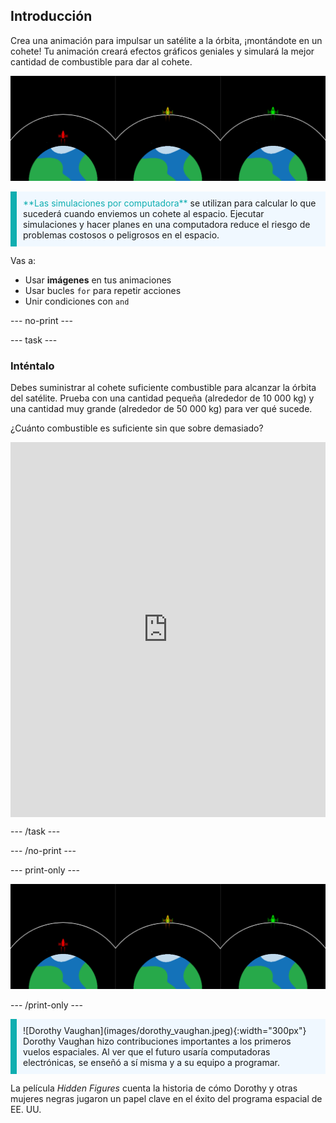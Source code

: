 ## Introducción

Crea una animación para impulsar un satélite a la órbita, ¡montándote en un cohete! Tu animación creará efectos gráficos geniales y simulará la mejor cantidad de combustible para dar al cohete.

![Pantallas una al lado de la otra que muestran un cohete verde en órbita y un cohete rojo que no logró alcanzar la órbita.](images/showcase.png)

<p style="border-left: solid; border-width:10px; border-color: #0faeb0; background-color: aliceblue; padding: 10px;">
<span style="color: #0faeb0">**Las simulaciones por computadora**</span> se utilizan para calcular lo que sucederá cuando enviemos un cohete al espacio. Ejecutar simulaciones y hacer planes en una computadora reduce el riesgo de problemas costosos o peligrosos en el espacio.
</p>

Vas a:
+ Usar **imágenes** en tus animaciones
+ Usar bucles `for` para repetir acciones
+ Unir condiciones con `and`

--- no-print ---

--- task ---

### Inténtalo
<div style="display: flex; flex-wrap: wrap">
<div style="flex-basis: 175px; flex-grow: 1">  
Debes suministrar al cohete suficiente combustible para alcanzar la órbita del satélite. Prueba con una cantidad pequeña (alrededor de 10 000 kg) y una cantidad muy grande (alrededor de 50 000 kg) para ver qué sucede. 

¿Cuánto combustible es suficiente sin que sobre demasiado?
</div>
<iframe src="https://trinket.io/embed/python/6b2c8d0201?outputOnly=true&runOption=run&start=result" width="100%" height="600" frameborder="0" marginwidth="0" marginheight="0" allowfullscreen></iframe>
</div>

--- /task ---

--- /no-print ---

--- print-only ---

![Proyecto terminado.](images/showcase.png)

--- /print-only ---

<p style="border-left: solid; border-width:10px; border-color: #0faeb0; background-color: aliceblue; padding: 10px;"> ![Dorothy Vaughan](images/dorothy_vaughan.jpeg){:width="300px"} Dorothy Vaughan hizo contribuciones importantes a los primeros vuelos espaciales. Al ver que el futuro usaría computadoras electrónicas, se enseñó a sí misma y a su equipo a programar.

La película *Hidden Figures* cuenta la historia de cómo Dorothy y otras mujeres negras jugaron un papel clave en el éxito del programa espacial de EE. UU. 
